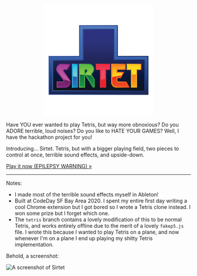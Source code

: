 <div align='center'><img alt='Sirtet' src='big-logo.png' width='300'></div>

Have YOU ever wanted to play Tetris, but way more obnoxious? Do you ADORE terrible, loud noises? Do you like to HATE YOUR GAMES? Well, I have the hackathon project for you!

Introducing... Sirtet. Tetris, but with a bigger playing field, two pieces to control at once, terrible sound effects, and upside-down.

[Play it now (EPILEPSY WARNING) &raquo;](https://kognise.github.io/sirtet)

---

Notes:

- I made most of the terrible sound effects myself in Ableton!
- Built at CodeDay SF Bay Area 2020. I spent my entire first day writing a cool Chrome extension but I got bored so I wrote a Tetris clone instead. I won some prize but I forget which one.
- The `tetris` branch contains a lovely modification of this to be normal Tetris, and works entirely offline due to the merit of a lovely `fakep5.js` file. I wrote this because I wanted to play Tetris on a plane, and now whenever I'm on a plane I end up playing my shitty Tetris implementation.

Behold, a screenshot:

![A screenshot of Sirtet](https://doggo.ninja/PjUD4O.png)